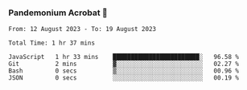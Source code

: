 ### Pandemonium Acrobat 🤸

<!--START_SECTION:waka-->

```all_time
From: 12 August 2023 - To: 19 August 2023

Total Time: 1 hr 37 mins

JavaScript   1 hr 33 mins    ████████████████████████░   96.58 %
Git          2 mins          ▓░░░░░░░░░░░░░░░░░░░░░░░░   02.27 %
Bash         0 secs          ▒░░░░░░░░░░░░░░░░░░░░░░░░   00.96 %
JSON         0 secs          ░░░░░░░░░░░░░░░░░░░░░░░░░   00.19 %
```

<!--END_SECTION:waka-->
